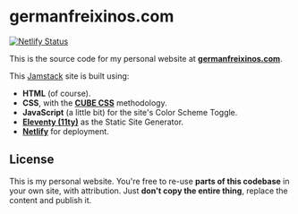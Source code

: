 # germanfreixinos.com

[![Netlify Status](https://api.netlify.com/api/v1/badges/4e427f85-32d7-4504-af75-67ff0241c4b7/deploy-status)](https://app.netlify.com/sites/germanfreixinos/deploys)

This is the source code for my personal website at [**germanfreixinos.com**](https://germanfreixinos.com).

This [Jamstack](https://jamstack.org) site is built using:

- **HTML** (of course).
- **CSS**, with the [**CUBE CSS**](https://cube.fyi) methodology.
- **JavaScript** (a little bit) for the site's Color Scheme Toggle.
- [**Eleventy (11ty)**](https://www.11ty.dev) as the Static Site Generator.
- [**Netlify**](https://www.netlify.com) for deployment.

## License

This is my personal website. You're free to re-use **parts of this codebase** in your own site, with attribution. Just **don't copy the entire thing**, replace the content and publish it.